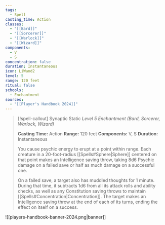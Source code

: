 ```yaml
---
tags:
  - Spell
casting_time: Action
classes:
  - "[[Bard]]"
  - "[[Sorcerer]]"
  - "[[Warlock]]"
  - "[[Wizard]]"
components:
  - V
  - S
concentration: false
duration: Instantaneous
icon: LiWand2
level: 5
range: 120 feet
ritual: false
schools:
  - Enchantment
sources: 
  - "[[Player's Handbook 2024]]"
---
```

>[!spell-callout] Synaptic Static
>_Level 5 Enchantment (Bard, Sorcerer, Warlock, Wizard)_
>
>**Casting Time:** Action
>**Range:** 120 feet
>**Components:** V, S
>**Duration:** Instantaneous
>
>You cause psychic energy to erupt at a point within range. Each creature in a 20-foot-radius [[Spells#Sphere\|Sphere]] centered on that point makes an Intelligence saving throw, taking 8d6 Psychic damage on a failed save or half as much damage on a successful one.
>
>On a failed save, a target also has muddled thoughts for 1 minute. During that time, it subtracts 1d6 from all its attack rolls and ability checks, as well as any Constitution saving throws to maintain [[Spells#Concentration\|Concentration]]. The target makes an Intelligence saving throw at the end of each of its turns, ending the effect on itself on a success.


![[players-handbook-banner-2024.png|banner]]